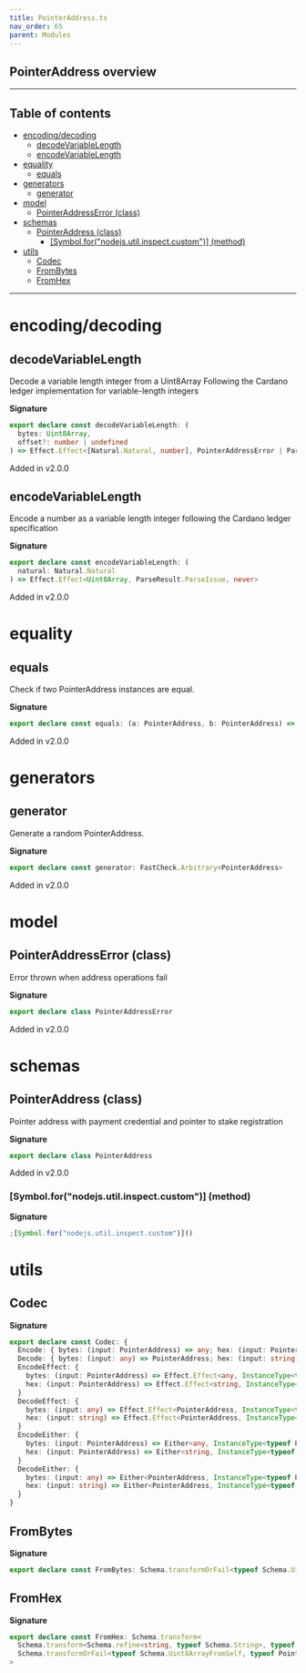 ```yaml
---
title: PointerAddress.ts
nav_order: 65
parent: Modules
---
```


## PointerAddress overview

---

<h2 class="text-delta">Table of contents</h2>

- [encoding/decoding](#encodingdecoding)
  - [decodeVariableLength](#decodevariablelength)
  - [encodeVariableLength](#encodevariablelength)
- [equality](#equality)
  - [equals](#equals)
- [generators](#generators)
  - [generator](#generator)
- [model](#model)
  - [PointerAddressError (class)](#pointeraddresserror-class)
- [schemas](#schemas)
  - [PointerAddress (class)](#pointeraddress-class)
    - [[Symbol.for("nodejs.util.inspect.custom")] (method)](#symbolfornodejsutilinspectcustom-method)
- [utils](#utils)
  - [Codec](#codec)
  - [FromBytes](#frombytes)
  - [FromHex](#fromhex)

---

# encoding/decoding

## decodeVariableLength

Decode a variable length integer from a Uint8Array
Following the Cardano ledger implementation for variable-length integers

**Signature**

```ts
export declare const decodeVariableLength: (
  bytes: Uint8Array,
  offset?: number | undefined
) => Effect.Effect<[Natural.Natural, number], PointerAddressError | ParseResult.ParseIssue>
```

Added in v2.0.0

## encodeVariableLength

Encode a number as a variable length integer following the Cardano ledger specification

**Signature**

```ts
export declare const encodeVariableLength: (
  natural: Natural.Natural
) => Effect.Effect<Uint8Array, ParseResult.ParseIssue, never>
```

Added in v2.0.0

# equality

## equals

Check if two PointerAddress instances are equal.

**Signature**

```ts
export declare const equals: (a: PointerAddress, b: PointerAddress) => boolean
```

Added in v2.0.0

# generators

## generator

Generate a random PointerAddress.

**Signature**

```ts
export declare const generator: FastCheck.Arbitrary<PointerAddress>
```

Added in v2.0.0

# model

## PointerAddressError (class)

Error thrown when address operations fail

**Signature**

```ts
export declare class PointerAddressError
```

Added in v2.0.0

# schemas

## PointerAddress (class)

Pointer address with payment credential and pointer to stake registration

**Signature**

```ts
export declare class PointerAddress
```

Added in v2.0.0

### [Symbol.for("nodejs.util.inspect.custom")] (method)

**Signature**

```ts
;[Symbol.for("nodejs.util.inspect.custom")]()
```

# utils

## Codec

**Signature**

```ts
export declare const Codec: {
  Encode: { bytes: (input: PointerAddress) => any; hex: (input: PointerAddress) => string }
  Decode: { bytes: (input: any) => PointerAddress; hex: (input: string) => PointerAddress }
  EncodeEffect: {
    bytes: (input: PointerAddress) => Effect.Effect<any, InstanceType<typeof PointerAddressError>>
    hex: (input: PointerAddress) => Effect.Effect<string, InstanceType<typeof PointerAddressError>>
  }
  DecodeEffect: {
    bytes: (input: any) => Effect.Effect<PointerAddress, InstanceType<typeof PointerAddressError>>
    hex: (input: string) => Effect.Effect<PointerAddress, InstanceType<typeof PointerAddressError>>
  }
  EncodeEither: {
    bytes: (input: PointerAddress) => Either<any, InstanceType<typeof PointerAddressError>>
    hex: (input: PointerAddress) => Either<string, InstanceType<typeof PointerAddressError>>
  }
  DecodeEither: {
    bytes: (input: any) => Either<PointerAddress, InstanceType<typeof PointerAddressError>>
    hex: (input: string) => Either<PointerAddress, InstanceType<typeof PointerAddressError>>
  }
}
```

## FromBytes

**Signature**

```ts
export declare const FromBytes: Schema.transformOrFail<typeof Schema.Uint8ArrayFromSelf, typeof PointerAddress, never>
```

## FromHex

**Signature**

```ts
export declare const FromHex: Schema.transform<
  Schema.transform<Schema.refine<string, typeof Schema.String>, typeof Schema.Uint8ArrayFromSelf>,
  Schema.transformOrFail<typeof Schema.Uint8ArrayFromSelf, typeof PointerAddress, never>
>
```
